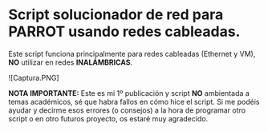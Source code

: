 # Script solucionador de red para PARROT usando redes cableadas.

Este script funciona principalmente para redes cableadas (Ethernet y VM), **NO** utilizar en redes **INALÁMBRICAS**.

![Captura.PNG]

**NOTA IMPORTANTE:** Este es mi 1º publicación y script **NO** ambientada a temas académicos, sé que habra fallos en cómo hice el script. Si me podéis ayudar y decirme esos errores (o consejos) a la hora de programar otro script o en otro futuros proyecto, os estaré muy agradecido.
